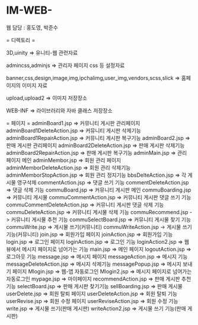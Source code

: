# IM-WEB-
웹 담당 : 홍도영, 박준수

= 디렉토리 =

3D,uinity => 유니티-웹 관련자료

admincss,adminjs => 관리자 페이지 css 등 설정자료

banner,css,design,image,img,ipchalimg,user_img,vendors,scss,slick => 홈페이지의 이미지 자료

upload,upload2 => 이미지 저장장소

WEB-INF => 라이브러리와 자바 클래스 저장장소


= 페이지 =
adminBoard1.jsp => 커뮤니티 게시판 관리페이지
adminBoard1DeleteAction.jsp => 커뮤니티 게시판 삭제기능
adminBoard1RepairAction.jsp => 커뮤니티 게시판 복구기능
adminBoard2.jsp => 판매 게시판 관리페이지
adminBoard2DeleteAction.jsp => 판매 게시판 삭제기능
adminBoard2RepairAction.jsp => 판매 게시판 복구기능
adminMain.jsp => 관리 페이지 메인
adminMembor.jsp => 회원 관리 페이지
adminMemborDeleteAction.jsp => 회원 관리 삭제기능
adminMemborStopAction.jsp => 회원 관리 정지기능
bbsDelteAction.jsp => 각 게시물 영구삭제
commentAction.jsp => 댓글 쓰기 기능
commentDeleteAction.jsp => 댓글 삭제 기능
commuBoard.jsp => 커뮤니티 게시판 메인
commuBoarding.jsp => 커뮤니티 게시물
commuCommentAction.jsp => 커뮤니티 게시판 댓글 쓰기 기능
commuCommentDeleteAction.jsp => 커뮤니티 게시판 댓글 삭제 기능
commuDeleteAction.jsp => 커뮤니티 게시물 삭제 기능
commuRecommend.jsp -> 커뮤니티 게시물 추천 기능
commuSelectBoard.jsp => 커뮤니티 게시물 찾기 기능
commuWrite.jsp => 게시물 쓰기(커뮤니티)
commuWriteAction.jsp -> 게시물 쓰기 기능(커뮤니티)
join.jsp => 회원가입 페이지
joinAction.jsp => 회원가입 기능
login.jsp => 로그인 페이지
loginAction.jsp => 로그인 기능
loginAction2.jsp => 웹뷰에서 메시지 페이지로 넘어가는 기능
main.jsp => 메인 페이지
logoutAction.jsp => 로그아웃 기능
message.jsp => 메시지 페이지
messageAction.jsp => 메시지 기능
messageDeleteAction.jsp => 메시지 삭제기능
messagePopup.jsp => 메시지 보내기 페이지
Mlogin.jsp => 웹-앱 자동로그인
Mlogin2.jsp => 메시지 페이지로 넘어가는 자동로그인
mypage.jsp => 마이페이지
recommendAction.jsp => 판매 게시판 추천기능
selectBoard.jsp => 판매 게시판 찾기기능
sellBoarding.jsp => 판매 게시물
userDelete.jsp => 회원 탈퇴 페이지
userDeleteAction.jsp => 회원 탈퇴 기능
userRevise.jsp => 회원 수정 페이지
userReviseAction.jsp => 회원 수정 기능
write.jsp => 게시물 쓰기(판매 게시판)
writeAction2.jsp => 게시물 쓰기 기능(판매 게시판)
